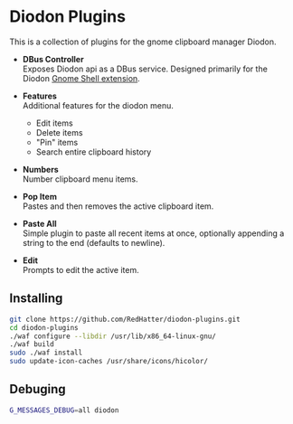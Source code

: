 # Diodon Plugins
This is a collection of plugins for the gnome clipboard manager Diodon.

- **DBus Controller**  
Exposes Diodon api as a DBus service. Designed primarily for the Diodon [Gnome Shell extension](https://github.com/RedHatter/diodon-gnome-indictator).

- **Features**  
Additional features for the diodon menu.
  - Edit items
  - Delete items
  - "Pin" items
  - Search entire clipboard history

- **Numbers**  
Number clipboard menu items.

- **Pop Item**  
Pastes and then removes the active clipboard item.

- **Paste All**  
Simple plugin to paste all recent items at once, optionally appending a string to
the end (defaults to newline).

- **Edit**  
Prompts to edit the active item.

## Installing

``` bash
git clone https://github.com/RedHatter/diodon-plugins.git
cd diodon-plugins
./waf configure --libdir /usr/lib/x86_64-linux-gnu/
./waf build
sudo ./waf install
sudo update-icon-caches /usr/share/icons/hicolor/
```

## Debuging

``` bash
G_MESSAGES_DEBUG=all diodon
```
